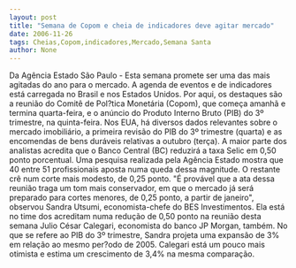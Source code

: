```yaml
---
layout: post
title: "Semana de Copom e cheia de indicadores deve agitar mercado"
date: 2006-11-26
tags: Cheias,Copom,indicadores,Mercado,Semana Santa
author: None
---
```

Da Agência Estado
São Paulo - Esta semana promete ser uma das mais agitadas do ano para o mercado. A agenda de eventos e de indicadores está carregada no Brasil e nos Estados Unidos. Por aqui, os destaques são a reunião do Comitê de Pol?tica Monetária (Copom), que começa amanhã e termina quarta-feira, e o anúncio do Produto Interno Bruto (PIB) do 3º trimestre, na quinta-feira. Nos EUA, há diversos dados relevantes sobre o mercado imobiliário, a primeira revisão do PIB do 3º trimestre (quarta) e as encomendas de bens duráveis relativas a outubro (terça). A maior parte dos analistas acredita que o Banco Central (BC) reduzirá a taxa Selic em 0,50 ponto porcentual. Uma pesquisa realizada pela Agência Estado mostra que 40 entre 51 profissionais aposta numa queda dessa magnitude. O restante crê num corte mais modesto, de 0,25 ponto. \"É provável que a ata dessa reunião traga um tom mais conservador, em que o mercado já será preparado para cortes menores, de 0,25 ponto, a partir de janeiro\", observou Sandra Utsumi, economista-chefe do BES Investimentos. Ela está no time dos acreditam numa redução de 0,50 ponto na reunião desta semana Julio César Calegari, economista do banco JP Morgan, também. No que se refere ao PIB do 3º trimestre, Sandra projeta uma expansão de 3% em relação ao mesmo per?odo de 2005. Calegari está um pouco mais otimista e estima um crescimento de 3,4% na mesma comparação.  